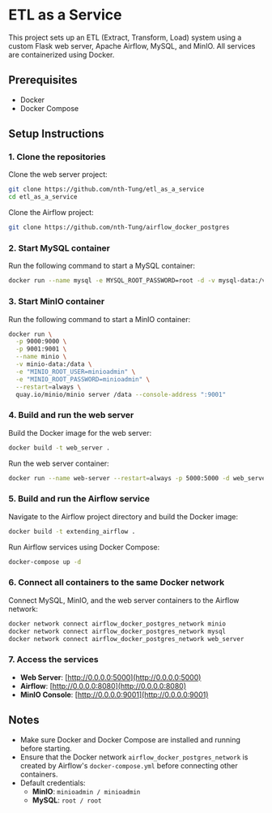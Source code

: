 # ETL as a Service

This project sets up an ETL (Extract, Transform, Load) system using a custom Flask web server, Apache Airflow, MySQL, and MinIO. All services are containerized using Docker.

## Prerequisites

- Docker
- Docker Compose

## Setup Instructions

### 1. Clone the repositories

Clone the web server project:

```bash
git clone https://github.com/nth-Tung/etl_as_a_service
cd etl_as_a_service
```

Clone the Airflow project:

```bash
git clone https://github.com/nth-Tung/airflow_docker_postgres
```

### 2. Start MySQL container

Run the following command to start a MySQL container:

```bash
docker run --name mysql -e MYSQL_ROOT_PASSWORD=root -d -v mysql-data:/var/lib/mysql --restart=always mysql:8.0
```

### 3. Start MinIO container

Run the following command to start a MinIO container:

```bash
docker run \
  -p 9000:9000 \
  -p 9001:9001 \
  --name minio \
  -v minio-data:/data \
  -e "MINIO_ROOT_USER=minioadmin" \
  -e "MINIO_ROOT_PASSWORD=minioadmin" \
  --restart=always \
  quay.io/minio/minio server /data --console-address ":9001"
```

### 4. Build and run the web server

Build the Docker image for the web server:

```bash
docker build -t web_server .
```

Run the web server container:

```bash
docker run --name web-server --restart=always -p 5000:5000 -d web_server
```

### 5. Build and run the Airflow service

Navigate to the Airflow project directory and build the Docker image:

```bash
docker build -t extending_airflow .
```

Run Airflow services using Docker Compose:

```bash
docker-compose up -d
```

### 6. Connect all containers to the same Docker network

Connect MySQL, MinIO, and the web server containers to the Airflow network:

```bash
docker network connect airflow_docker_postgres_network minio
docker network connect airflow_docker_postgres_network mysql
docker network connect airflow_docker_postgres_network web_server
```

### 7. Access the services

- **Web Server**: [http://0.0.0.0:5000](http://0.0.0.0:5000)
- **Airflow**: [http://0.0.0.0:8080](http://0.0.0.0:8080)
- **MinIO Console**: [http://0.0.0.0:9001](http://0.0.0.0:9001)

## Notes

- Make sure Docker and Docker Compose are installed and running before starting.
- Ensure that the Docker network `airflow_docker_postgres_network` is created by Airflow's `docker-compose.yml` before connecting other containers.
- Default credentials:
  - **MinIO**: `minioadmin / minioadmin`
  - **MySQL**: `root / root`
